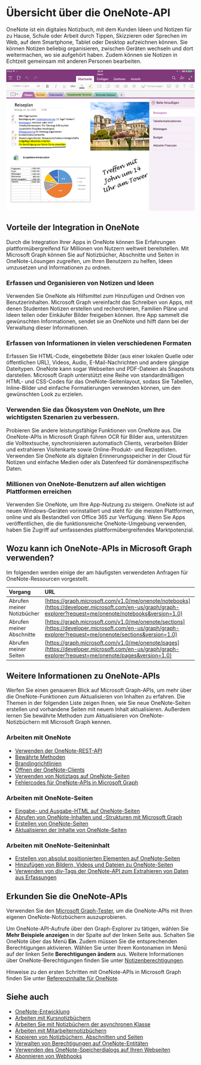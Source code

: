# <a name="onenote-api-overview"></a>Übersicht über die OneNote-API

OneNote ist ein digitales Notizbuch, mit dem Kunden Ideen und Notizen für zu Hause, Schule oder Arbeit durch Tippen, Skizzieren oder Sprechen im Web, auf dem Smartphone, Tablet oder Desktop aufzeichnen können. Sie können Notizen beliebig organisieren, zwischen Geräten wechseln und dort weitermachen, wo sie aufgehört haben. Zudem können sie Notizen in Echtzeit gemeinsam mit anderen Personen bearbeiten.

![Ein OneNote-Notizbuch mit Abschnitte und Seiten](images/onenote-page.png)

## <a name="why-integrate-with-onenote"></a>Vorteile der Integration in OneNote

Durch die Integration Ihrer Apps in OneNote können Sie Erfahrungen plattformübergreifend für Millionen von Nutzern weltweit bereitstellen. Mit Microsoft Graph können Sie auf Notizbücher, Abschnitte und Seiten in OneNote-Lösungen zugreifen, um Ihren Benutzern zu helfen, Ideen umzusetzen und Informationen zu ordnen.

### <a name="collect-and-organize-notes-and-ideas"></a>Erfassen und Organisieren von Notizen und Ideen  

Verwenden Sie OneNote als Hilfsmittel zum Hinzufügen und Ordnen von Benutzerinhalten. Microsoft Graph vereinfacht das Schreiben von Apps, mit denen Studenten Notizen erstellen und recherchieren, Familien Pläne und Ideen teilen oder Einkäufer Bilder freigeben können. Ihre App sammelt die gewünschten Informationen, sendet sie an OneNote und hilft dann bei der Verwaltung dieser Informationen.

### <a name="capture-information-in-many-formats"></a>Erfassen von Informationen in vielen verschiedenen Formaten

Erfassen Sie HTML-Code, eingebettete Bilder (aus einer lokalen Quelle oder öffentlichen URL), Videos, Audio, E-Mail-Nachrichten und andere gängige Dateitypen. OneNote kann sogar Webseiten und PDF-Dateien als Snapshots darstellen. Microsoft Graph unterstützt eine Reihe von standardmäßigen HTML- und CSS-Codes für das OneNote-Seitenlayout, sodass Sie Tabellen, Inline-Bilder und einfache Formatierungen verwenden können, um den gewünschten Look zu erzielen. 

### <a name="use-the-onenote-ecosystem-to-enhance-your-core-scenarios"></a>Verwenden Sie das Ökosystem von OneNote, um Ihre wichtigsten Szenarien zu verbessern.

Probieren Sie andere leistungsfähige Funktionen von OneNote aus. Die OneNote-APIs in Microsoft Graph führen OCR für Bilder aus, unterstützen die Volltextsuche, synchronisieren automatisch Clients, verarbeiten Bilder und extrahieren Visitenkarte sowie Online-Produkt- und Rezeptlisten. Verwenden Sie OneNote als digitalen Erinnerungsspeicher in der Cloud für Notizen und einfache Medien oder als Datenfeed für domänenspezifische Daten. 

### <a name="reach-millions-of-onenote-users-on-all-major-platforms"></a>Millionen von OneNote-Benutzern auf allen wichtigen Plattformen erreichen

Verwenden Sie OneNote, um Ihre App-Nutzung zu steigern. OneNote ist auf neuen Windows-Geräten vorinstalliert und steht für die meisten Plattformen, online und als Bestandteil von Office 365 zur Verfügung. Wenn Sie Apps veröffentlichen, die die funktionsreiche OneNote-Umgebung verwenden, haben Sie Zugriff auf umfassendes plattformübergreifendes Marktpotenzial.

<!-- Might be good to show a few examples of Microsoft Graph API calls here, similar to what we have in the featured scenarios topic: https://developer.microsoft.com/en-us/graph/docs/concepts/featured_scenarios. You could have an H2 section called "What can I do with OneNote APIs in Microsoft Graph?"-->

## <a name="what-can-i-do-with-onenote-apis-in-microsoft-graph"></a>Wozu kann ich OneNote-APIs in Microsoft Graph verwenden?

Im folgenden werden einige der am häufigsten verwendeten Anfragen für OneNote-Ressourcen vorgestellt.

|Vorgang|URL|
|:--------|:--|
|Abrufen meiner Notizbücher|[https://graph.microsoft.com/v1.0/me/onenote/notebooks](https://developer.microsoft.com/en-us/graph/graph-explorer?request=me/onenote/notebooks&version=1.0)|
|Abrufen meiner Abschnitte|[https://graph.microsoft.com/v1.0/me/onenote/sections](https://developer.microsoft.com/en-us/graph/graph-explorer?request=me/onenote/sections&version=1.0)|
|Abrufen meiner Seiten|[https://graph.microsoft.com/v1.0/me/onenote/pages](https://developer.microsoft.com/en-us/graph/graph-explorer?request=me/onenote/pages&version=1.0)|

## <a name="learn-more-about-onenote-apis"></a>Weitere Informationen zu OneNote-APIs

Werfen Sie einen genaueren Blick auf Microsoft Graph-APIs, um mehr über die OneNote-Funktionen zum Aktualisieren von Inhalten zu erfahren. Die Themen in der folgenden Liste zeigen Ihnen, wie Sie neue OneNote-Seiten erstellen und vorhandene Seiten mit neuem Inhalt aktualisieren. Außerdem lernen Sie bewährte Methoden zum Aktualisieren von OneNote-Notizbüchern mit Microsoft Graph kennen. 


### <a name="work-with-onenote"></a>Arbeiten mit OneNote

* [Verwenden der OneNote-REST-API](../api-reference/v1.0/resources/onenote-api-overview.md)
* [Bewährte Methoden](onenote_best_practices.md)
* [Brandingrichtlinien](onenote-branding.md)
* [Öffnen der OneNote-Clients](open_onenote_client.md)
* [Verwenden von Notiztags auf OneNote-Seiten](onenote-note-tags.md)
* [Fehlercodes für OneNote-APIs in Microsoft Graph](onenote_error_codes.md)

### <a name="work-with-onenote-pages"></a>Arbeiten mit OneNote-Seiten

* [Eingabe- und Ausgabe-HTML auf OneNote-Seiten](onenote_input_output_html.md)
* [Abrufen von OneNote-Inhalten und -Strukturen mit Microsoft Graph](onenote-get-content.md)
* [Erstellen von OneNote-Seiten](onenote-create-page.md)
* [Aktualisieren der Inhalte von OneNote-Seiten](onenote_update_page.md)

### <a name="work-with-onenote-page-content"></a>Arbeiten mit OneNote-Seiteninhalt

* [Erstellen von absolut positionierten Elementen auf OneNote-Seiten](onenote-abs-pos.md)
* [Hinzufügen von Bildern, Videos und Dateien zu OneNote-Seiten](onenote_images_files.md)
* [Verwenden von div-Tags der OneNote-API zum Extrahieren von Daten aus Erfassungen](onenote-extract-data.md)



## <a name="explore-the-onenote-apis"></a>Erkunden Sie die OneNote-APIs

Verwenden Sie den [Microsoft Graph-Tester](https://developer.microsoft.com/de-DE/graph/graph-explorer), um die OneNote-APIs mit Ihren eigenen OneNote-Notizbüchern auszuprobieren.

Um OneNote-API-Aufrufe über den Graph-Explorer zu tätigen, wählen Sie **Mehr Beispiele anzeigen** in der Spalte auf der linken Seite aus. Schalten Sie OneNote über das Menü **Ein**. Zudem müssen Sie die entsprechenden Berechtigungen aktivieren. Wählen Sie unter Ihrem Kontonamen im Menü auf der linken Seite **Berechtigungen ändern** aus. Weitere Informationen über OneNote-Berechtigungen finden Sie unter [Notizenberechtigungen](permissions_reference.md#notes-permissions).

Hinweise zu den ersten Schritten mit OneNote-APIs in Microsoft Graph finden Sie unter [Referenzinhalte für OneNote](../api-reference/v1.0/resources/onenote-api-overview.md).

## <a name="see-also"></a>Siehe auch

- [OneNote-Entwicklung](https://docs.microsoft.com/de-DE/previous-versions/office/office-365-api/how-to/onenote-landing)
- [Arbeiten mit Kursnotizbüchern](https://docs.microsoft.com/de-DE/previous-versions/office/office-365-api/how-to/onenote-classnotebook)
- [Arbeiten Sie mit Notizbüchern der asynchronen Klasse](https://docs.microsoft.com/de-DE/previous-versions/office/office-365-api/how-to/onenote-classnotebook-asynchronous)
- [Arbeiten mit Mitarbeiternotizbüchern](https://docs.microsoft.com/de-DE/previous-versions/office/office-365-api/how-to/onenote-staffnotebook)
- [Kopieren von Notizbüchern, Abschnitten und Seiten](https://docs.microsoft.com/de-DE/previous-versions/office/office-365-api/how-to/onenote-copy)
- [Verwalten von Berechtigungen auf OneNote-Entitäten](https://docs.microsoft.com/de-DE/previous-versions/office/office-365-api/how-to/onenote-manage-perms)
- [Verwenden des OneNote-Speicherdialogs auf Ihren Webseiten](https://docs.microsoft.com/de-DE/previous-versions/office/office-365-api/how-to/onenote-save-dialog)
- [Abonnieren von Webhooks](https://docs.microsoft.com/de-DE/previous-versions/office/office-365-api/how-to/onenote-sync)
